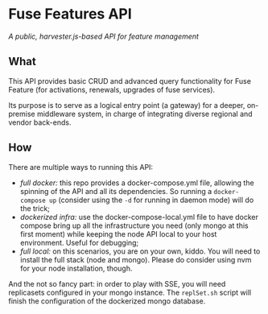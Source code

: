Fuse Features API
=================

*A public, harvester.js-based API for feature management*

What
----

This API provides basic CRUD and advanced query functionality for Fuse Feature (for activations, renewals, upgrades of fuse services).

Its purpose is to serve as a logical entry point (a gateway) for a deeper, on-premise middleware system, in charge of integrating diverse regional and vendor back-ends.

How
---

There are multiple ways to running this API:

* *full docker:* this repo provides a docker-compose.yml file, allowing the spinning of the API and all its dependencies. So running a `docker-compose up` (consider using the `-d` for running in daemon mode) will do the trick;
* *dockerized infra:* use the docker-compose-local.yml file to have docker compose bring up all the infrastructure you need (only mongo at this first moment) while keeping the node API local to your host environment. Useful for debugging;
* *full local:* on this scenarios, you are on your own, kiddo. You will need to install the full stack (node and mongo). Please do consider using nvm for your node installation, though.

And the not so fancy part: in order to play with SSE, you will need replicasets configured in your mongo instance. The `replSet.sh` script will finish the configuration of the dockerized mongo database.
